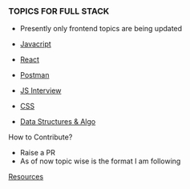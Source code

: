 ### TOPICS FOR FULL STACK

- Presently only frontend topics are being updated

- [Javacript](https://github.com/abhishekmah/REVISION/blob/master/JS.md)
- [React](https://github.com/abhishekmah/REVISION/blob/master/React.md)
- [Postman](https://github.com/abhishekmah/REVISION/blob/master/Postman.md)
- [JS Interview](#https://github.com/abhishekmah/REVISION/blob/master/https://github.com/abhishekmah/REVISION/blob/master/JavaScript%20Interview%20Questions.md)
- [CSS](#)
- [Data Structures & Algo](https://github.com/trekhleb/javascript-algorithms)

How to Contribute?

- Raise a PR
- As of now topic wise is the format I am following

[Resources](https://github.com/abhishekmah/REVISION/blob/master/Resources.md)
